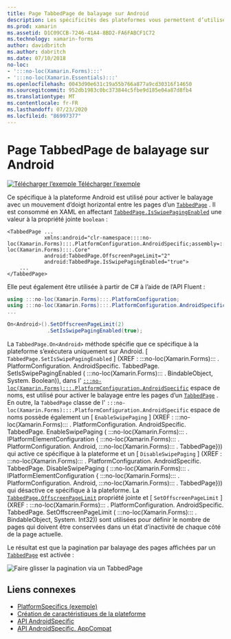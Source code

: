 ```yaml
---
title: Page TabbedPage de balayage sur Android
description: Les spécificités des plateformes vous permettent d’utiliser des fonctionnalités uniquement disponibles sur une plateforme spécifique, sans implémenter de convertisseurs ou d’effets personnalisés. Cet article explique comment utiliser le spécifique à la plateforme Android qui permet le balayage avec un mouvement d’doigt horizontal entre les pages d’un TabbedPage.
ms.prod: xamarin
ms.assetid: D1C09CCB-7246-41A4-8BD2-FA6FABCF1C72
ms.technology: xamarin-forms
author: davidbritch
ms.author: dabritch
ms.date: 07/10/2018
no-loc:
- ':::no-loc(Xamarin.Forms):::'
- ':::no-loc(Xamarin.Essentials):::'
ms.openlocfilehash: 0043d90e631c19a55b766a877a9cd30316f14650
ms.sourcegitcommit: 952db1983c0bc373844c5fbe9d185e04a87d8fb4
ms.translationtype: MT
ms.contentlocale: fr-FR
ms.lasthandoff: 07/23/2020
ms.locfileid: "86997377"
---
```

# <a name="tabbedpage-page-swiping-on-android"></a>Page TabbedPage de balayage sur Android

[![Télécharger l’exemple](~/media/shared/download.png) Télécharger l’exemple](https://docs.microsoft.com/samples/xamarin/xamarin-forms-samples/userinterface-platformspecifics)

Ce spécifique à la plateforme Android est utilisé pour activer le balayage avec un mouvement d’doigt horizontal entre les pages d’un [`TabbedPage`](xref::::no-loc(Xamarin.Forms):::.TabbedPage) . Il est consommé en XAML en affectant [`TabbedPage.IsSwipePagingEnabled`](xref::::no-loc(Xamarin.Forms):::.PlatformConfiguration.AndroidSpecific.TabbedPage.IsSwipePagingEnabledProperty) une valeur à la propriété jointe `boolean` :

```xaml
<TabbedPage ...
            xmlns:android="clr-namespace::::no-loc(Xamarin.Forms):::.PlatformConfiguration.AndroidSpecific;assembly=:::no-loc(Xamarin.Forms):::.Core"
            android:TabbedPage.OffscreenPageLimit="2"
            android:TabbedPage.IsSwipePagingEnabled="true">
    ...
</TabbedPage>
```

Elle peut également être utilisée à partir de C# à l’aide de l’API Fluent :

```csharp
using :::no-loc(Xamarin.Forms):::.PlatformConfiguration;
using :::no-loc(Xamarin.Forms):::.PlatformConfiguration.AndroidSpecific;
...

On<Android>().SetOffscreenPageLimit(2)
             .SetIsSwipePagingEnabled(true);
```

La `TabbedPage.On<Android>` méthode spécifie que ce spécifique à la plateforme s’exécutera uniquement sur Android. [ `TabbedPage.SetIsSwipePagingEnabled` ] (XREF : :::no-loc(Xamarin.Forms)::: . PlatformConfiguration. AndroidSpecific. TabbedPage. SetIsSwipePagingEnabled ( :::no-loc(Xamarin.Forms)::: . BindableObject, System. Boolean)), dans l' [`:::no-loc(Xamarin.Forms):::.PlatformConfiguration.AndroidSpecific`](xref::::no-loc(Xamarin.Forms):::.PlatformConfiguration.AndroidSpecific) espace de noms, est utilisé pour activer le balayage entre les pages d’un [`TabbedPage`](xref::::no-loc(Xamarin.Forms):::.TabbedPage) . En outre, la `TabbedPage` classe de l' `:::no-loc(Xamarin.Forms):::.PlatformConfiguration.AndroidSpecific` espace de noms possède également un [ `EnableSwipePaging` ] (XREF : :::no-loc(Xamarin.Forms)::: . PlatformConfiguration. AndroidSpecific. TabbedPage. EnableSwipePaging ( :::no-loc(Xamarin.Forms)::: . IPlatformElementConfiguration { :::no-loc(Xamarin.Forms)::: . PlatformConfiguration. Android, :::no-loc(Xamarin.Forms)::: . TabbedPage})) qui active ce spécifique à la plateforme et un [ `DisableSwipePaging` ] (XREF : :::no-loc(Xamarin.Forms)::: . PlatformConfiguration. AndroidSpecific. TabbedPage. DisableSwipePaging ( :::no-loc(Xamarin.Forms)::: . IPlatformElementConfiguration { :::no-loc(Xamarin.Forms)::: . PlatformConfiguration. Android, :::no-loc(Xamarin.Forms)::: . TabbedPage})) qui désactive ce spécifique à la plateforme. La [`TabbedPage.OffscreenPageLimit`](xref::::no-loc(Xamarin.Forms):::.PlatformConfiguration.AndroidSpecific.TabbedPage.OffscreenPageLimitProperty) propriété jointe et [ `SetOffscreenPageLimit` ] (XREF : :::no-loc(Xamarin.Forms)::: . PlatformConfiguration. AndroidSpecific. TabbedPage. SetOffscreenPageLimit ( :::no-loc(Xamarin.Forms)::: . BindableObject, System. Int32)) sont utilisées pour définir le nombre de pages qui doivent être conservées dans un état d’inactivité de chaque côté de la page actuelle.

Le résultat est que la pagination par balayage des pages affichées par un [`TabbedPage`](xref::::no-loc(Xamarin.Forms):::.TabbedPage) est activée :

![Faire glisser la pagination via un TabbedPage](tabbedpage-page-swiping-images/tabbedpage-swipe.png)

## <a name="related-links"></a>Liens connexes

- [PlatformSpecifics (exemple)](https://docs.microsoft.com/samples/xamarin/xamarin-forms-samples/userinterface-platformspecifics)
- [Création de caractéristiques de la plateforme](~/xamarin-forms/platform/platform-specifics/index.md#creating-platform-specifics)
- [API AndroidSpecific](xref::::no-loc(Xamarin.Forms):::.PlatformConfiguration.AndroidSpecific)
- [API AndroidSpecific. AppCompat](xref::::no-loc(Xamarin.Forms):::.PlatformConfiguration.AndroidSpecific.AppCompat)
